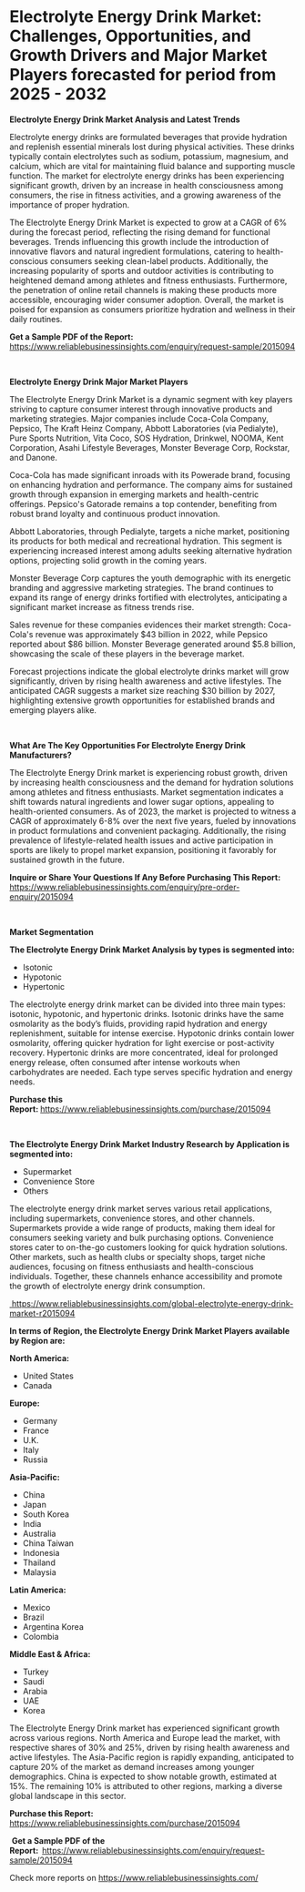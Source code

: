 <p><h1>Electrolyte Energy Drink Market: Challenges, Opportunities, and Growth Drivers and Major Market Players forecasted for period from 2025 - 2032</h1></p><p><strong>Electrolyte Energy Drink Market Analysis and Latest Trends</strong></p>
<p><p>Electrolyte energy drinks are formulated beverages that provide hydration and replenish essential minerals lost during physical activities. These drinks typically contain electrolytes such as sodium, potassium, magnesium, and calcium, which are vital for maintaining fluid balance and supporting muscle function. The market for electrolyte energy drinks has been experiencing significant growth, driven by an increase in health consciousness among consumers, the rise in fitness activities, and a growing awareness of the importance of proper hydration.</p><p>The Electrolyte Energy Drink Market is expected to grow at a CAGR of 6% during the forecast period, reflecting the rising demand for functional beverages. Trends influencing this growth include the introduction of innovative flavors and natural ingredient formulations, catering to health-conscious consumers seeking clean-label products. Additionally, the increasing popularity of sports and outdoor activities is contributing to heightened demand among athletes and fitness enthusiasts. Furthermore, the penetration of online retail channels is making these products more accessible, encouraging wider consumer adoption. Overall, the market is poised for expansion as consumers prioritize hydration and wellness in their daily routines.</p></p>
<p><strong>Get a Sample PDF of the Report:&nbsp;</strong> <a href="https://www.reliablebusinessinsights.com/enquiry/request-sample/2015094?utm_campaign=2461&utm_medium=2&utm_source=Github&utm_content=ia&utm_term=15022025&utm_id=electrolyte-energy-drink">https://www.reliablebusinessinsights.com/enquiry/request-sample/2015094</a></p>
<p>&nbsp;</p>
<p><strong>Electrolyte Energy Drink Major Market Players</strong></p>
<p><p>The Electrolyte Energy Drink Market is a dynamic segment with key players striving to capture consumer interest through innovative products and marketing strategies. Major companies include Coca-Cola Company, Pepsico, The Kraft Heinz Company, Abbott Laboratories (via Pedialyte), Pure Sports Nutrition, Vita Coco, SOS Hydration, Drinkwel, NOOMA, Kent Corporation, Asahi Lifestyle Beverages, Monster Beverage Corp, Rockstar, and Danone.</p><p>Coca-Cola has made significant inroads with its Powerade brand, focusing on enhancing hydration and performance. The company aims for sustained growth through expansion in emerging markets and health-centric offerings. Pepsico's Gatorade remains a top contender, benefiting from robust brand loyalty and continuous product innovation.</p><p>Abbott Laboratories, through Pedialyte, targets a niche market, positioning its products for both medical and recreational hydration. This segment is experiencing increased interest among adults seeking alternative hydration options, projecting solid growth in the coming years.</p><p>Monster Beverage Corp captures the youth demographic with its energetic branding and aggressive marketing strategies. The brand continues to expand its range of energy drinks fortified with electrolytes, anticipating a significant market increase as fitness trends rise.</p><p>Sales revenue for these companies evidences their market strength: Coca-Cola's revenue was approximately $43 billion in 2022, while Pepsico reported about $86 billion. Monster Beverage generated around $5.8 billion, showcasing the scale of these players in the beverage market.</p><p>Forecast projections indicate the global electrolyte drinks market will grow significantly, driven by rising health awareness and active lifestyles. The anticipated CAGR suggests a market size reaching $30 billion by 2027, highlighting extensive growth opportunities for established brands and emerging players alike.</p></p>
<p>&nbsp;</p>
<p><strong>What Are The Key Opportunities For Electrolyte Energy Drink Manufacturers?</strong></p>
<p><p>The Electrolyte Energy Drink market is experiencing robust growth, driven by increasing health consciousness and the demand for hydration solutions among athletes and fitness enthusiasts. Market segmentation indicates a shift towards natural ingredients and lower sugar options, appealing to health-oriented consumers. As of 2023, the market is projected to witness a CAGR of approximately 6-8% over the next five years, fueled by innovations in product formulations and convenient packaging. Additionally, the rising prevalence of lifestyle-related health issues and active participation in sports are likely to propel market expansion, positioning it favorably for sustained growth in the future.</p></p>
<p><strong>Inquire or Share Your Questions If Any Before Purchasing This Report:</strong> <a href="https://www.reliablebusinessinsights.com/enquiry/pre-order-enquiry/2015094?utm_campaign=2461&utm_medium=2&utm_source=Github&utm_content=ia&utm_term=15022025&utm_id=electrolyte-energy-drink">https://www.reliablebusinessinsights.com/enquiry/pre-order-enquiry/2015094</a></p>
<p>&nbsp;</p>
<p><strong>Market Segmentation</strong></p>
<p><strong>The Electrolyte Energy Drink Market Analysis by types is segmented into:</strong></p>
<p><ul><li>Isotonic</li><li>Hypotonic</li><li>Hypertonic</li></ul></p>
<p><p>The electrolyte energy drink market can be divided into three main types: isotonic, hypotonic, and hypertonic drinks. Isotonic drinks have the same osmolarity as the body’s fluids, providing rapid hydration and energy replenishment, suitable for intense exercise. Hypotonic drinks contain lower osmolarity, offering quicker hydration for light exercise or post-activity recovery. Hypertonic drinks are more concentrated, ideal for prolonged energy release, often consumed after intense workouts when carbohydrates are needed. Each type serves specific hydration and energy needs.</p></p>
<p><strong>Purchase this Report:&nbsp;</strong><a href="https://www.reliablebusinessinsights.com/purchase/2015094?utm_campaign=2461&utm_medium=2&utm_source=Github&utm_content=ia&utm_term=15022025&utm_id=electrolyte-energy-drink">https://www.reliablebusinessinsights.com/purchase/2015094</a></p>
<p>&nbsp;</p>
<p><strong>The Electrolyte Energy Drink Market Industry Research by Application is segmented into:</strong></p>
<p><ul><li>Supermarket</li><li>Convenience Store</li><li>Others</li></ul></p>
<p><p>The electrolyte energy drink market serves various retail applications, including supermarkets, convenience stores, and other channels. Supermarkets provide a wide range of products, making them ideal for consumers seeking variety and bulk purchasing options. Convenience stores cater to on-the-go customers looking for quick hydration solutions. Other markets, such as health clubs or specialty shops, target niche audiences, focusing on fitness enthusiasts and health-conscious individuals. Together, these channels enhance accessibility and promote the growth of electrolyte energy drink consumption.</p></p>
<p><a href="https://www.reliablebusinessinsights.com/global-electrolyte-energy-drink-market-r2015094?utm_campaign=2461&utm_medium=2&utm_source=Github&utm_content=ia&utm_term=15022025&utm_id=electrolyte-energy-drink">&nbsp;https://www.reliablebusinessinsights.com/global-electrolyte-energy-drink-market-r2015094</a></p>
<p><strong>In terms of Region, the Electrolyte Energy Drink Market Players available by Region are:</strong></p>
<p>
    <p> <strong> North America: </strong>
        <ul>
            <li>United States</li>
            <li>Canada</li>
        </ul>
        </p> 
    <p> <strong> Europe: </strong>
        <ul>
            <li>Germany</li>
            <li>France</li>
            <li>U.K.</li>
            <li>Italy</li>
            <li>Russia</li>
        </ul>
        </p> 
    <p> <strong> Asia-Pacific: </strong>
        <ul>
            <li>China</li>
            <li>Japan</li>
            <li>South Korea</li>
            <li>India</li>
            <li>Australia</li>
            <li>China Taiwan</li>
            <li>Indonesia</li>
            <li>Thailand</li>
            <li>Malaysia</li>
        </ul>
        </p> 
    <p> <strong> Latin America: </strong>
        <ul>
            <li>Mexico</li>
            <li>Brazil</li>
            <li>Argentina Korea</li>
            <li>Colombia</li>
        </ul>
        </p> 
    <p> <strong> Middle East & Africa: </strong>
        <ul>
            <li>Turkey</li>
            <li>Saudi</li>
            <li>Arabia</li>
            <li>UAE</li>
            <li>Korea</li>
        </ul>
    </p>
    </p>
<p><p>The Electrolyte Energy Drink market has experienced significant growth across various regions. North America and Europe lead the market, with respective shares of 30% and 25%, driven by rising health awareness and active lifestyles. The Asia-Pacific region is rapidly expanding, anticipated to capture 20% of the market as demand increases among younger demographics. China is expected to show notable growth, estimated at 15%. The remaining 10% is attributed to other regions, marking a diverse global landscape in this sector.</p></p>
<p><strong>Purchase this Report: </strong><a href="https://www.reliablebusinessinsights.com/purchase/2015094?utm_campaign=2461&utm_medium=2&utm_source=Github&utm_content=ia&utm_term=15022025&utm_id=electrolyte-energy-drink">https://www.reliablebusinessinsights.com/purchase/2015094</a></p>
<p>&nbsp;<strong>Get a Sample PDF of the Report:&nbsp;&nbsp;</strong><a href="https://www.reliablebusinessinsights.com/enquiry/request-sample/2015094?utm_campaign=2461&utm_medium=2&utm_source=Github&utm_content=ia&utm_term=15022025&utm_id=electrolyte-energy-drink">https://www.reliablebusinessinsights.com/enquiry/request-sample/2015094</a></p>
<p><strong></strong></p>
<p>Check more reports on <a href="https://www.reliablebusinessinsights.com/?utm_campaign=2461&utm_medium=2&utm_source=Github&utm_content=ia&utm_term=15022025&utm_id=electrolyte-energy-drink">https://www.reliablebusinessinsights.com/</a></p>